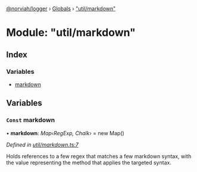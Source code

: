 [@norviah/logger](../README.md) › [Globals](../globals.md) › ["util/markdown"](_util_markdown_.md)

# Module: "util/markdown"

## Index

### Variables

* [markdown](_util_markdown_.md#const-markdown)

## Variables

### `Const` markdown

• **markdown**: *Map‹RegExp, Chalk›* = new Map()

*Defined in [util/markdown.ts:7](https://github.com/norviah/logger/blob/dd5a529/src/util/markdown.ts#L7)*

Holds references to a few regex that matches a few markdown syntax, with the
value representing the method that applies the targeted syntax.
